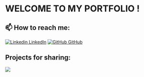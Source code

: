 # WELCOME TO MY PORTFOLIO !


## 📫 How to reach me:
[![Linkedin](https://i.stack.imgur.com/gVE0j.png) LinkedIn](https://www.linkedin.com/in/pth11/)
[![GitHub](https://i.stack.imgur.com/tskMh.png) GitHub](https://github.com/thuhuongphan11/)

## Projects for sharing:
<a href="https://github.com/thuhuongphan11/Python_RFM_analysis">
  <!-- Change the `github-readme-stats.anuraghazra1.vercel.app` to `github-readme-stats.vercel.app`  -->
  <img align="center" src="https://github-readme-stats.vercel.app/api/pin/?username=thuhuongphan11&repo=Python_RFM_analysis&theme=gotham" />
</a>  
